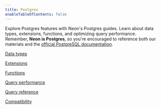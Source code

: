 ```yaml
---
title: Postgres
enableTableOfContents: false
---
```


Explore Postgres features with Neon's Postgres guides. Learn about data types, extensions, functions, and optimizing query performance. Remember, **Neon is Postgres**, so you're encouraged to reference both our materials and the [official PostgreSQL documentation](https://www.postgresql.org/docs/current/).

<DetailIconCards>

<a href="/docs/postgres/data-types-intro" description="Learn about Postgres data types" icon="app-store" icon="app-store">Data types</a>

<a href="/docs/extensions/extensions-intro" description="Level up your database with our many supported Postgres extensions" icon="app-store">Extensions</a>

<a href="/docs/postgres/functions-intro" description="Learn about Postgres functions" icon="app-store" icon="app-store">Functions</a>

<a href="/docs/postgres/query-performance" description="Strategies for optimizing Postgres query performance in Neon" icon="app-store" icon="app-store">Query performance</a>

<a href="/docs/postgres/query-reference" description="Find examples and templates for commonly-used Postgres queries" icon="app-store" icon="app-store">Query reference</a>

<a href="/docs/reference/compatibility" description="Learn about Neon as a managed Postgres service" icon="app-store" icon="app-store">Compatibility</a>

</DetailIconCards>